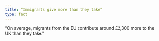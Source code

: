 ```yaml
---
title: “Immigrants give more than they take”
type: fact
---
```


“On average, migrants from the EU contribute around £2,300 more to the UK than they take."
